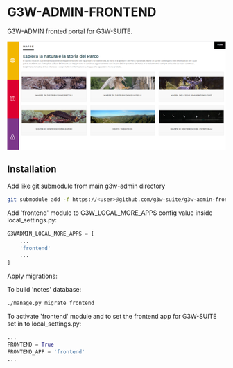 # G3W-ADMIN-FRONTEND

G3W-ADMIN fronted portal for G3W-SUITE.

![Portal GUI](frontend.png)

## Installation

Add like git submodule from main g3w-admin directory

```bash
git submodule add -f https://<user>@github.com/g3w-suite/g3w-admin-frontend.git g3w-admin/frontend
```

Add 'frontend' module to G3W_LOCAL_MORE_APPS config value inside local_settings.py:

```python
G3WADMIN_LOCAL_MORE_APPS = [
    ...
    'frontend'
    ...
]
```

Apply migrations:

To build 'notes' database:

```bash
./manage.py migrate frontend
```

To activate 'frontend' module and to set the frontend app for G3W-SUITE set in to local_settings.py:

```python
...
FRONTEND = True
FRONTEND_APP = 'frontend'
...
```
